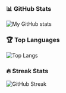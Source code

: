 ### 📊 GitHub Stats
![My GitHub stats](https://github-readme-stats.vercel.app/api?username=lw3266&show_icons=true&theme=dark&count_private=false)

### 🏆 Top Languages
![Top Langs](https://github-readme-stats.vercel.app/api/top-langs/?username=lw3266&layout=compact&theme=dark)

### 🔥 Streak Stats
![GitHub Streak](https://streak-stats.demolab.com?user=lw3266&theme=dark&hide_border=true)
